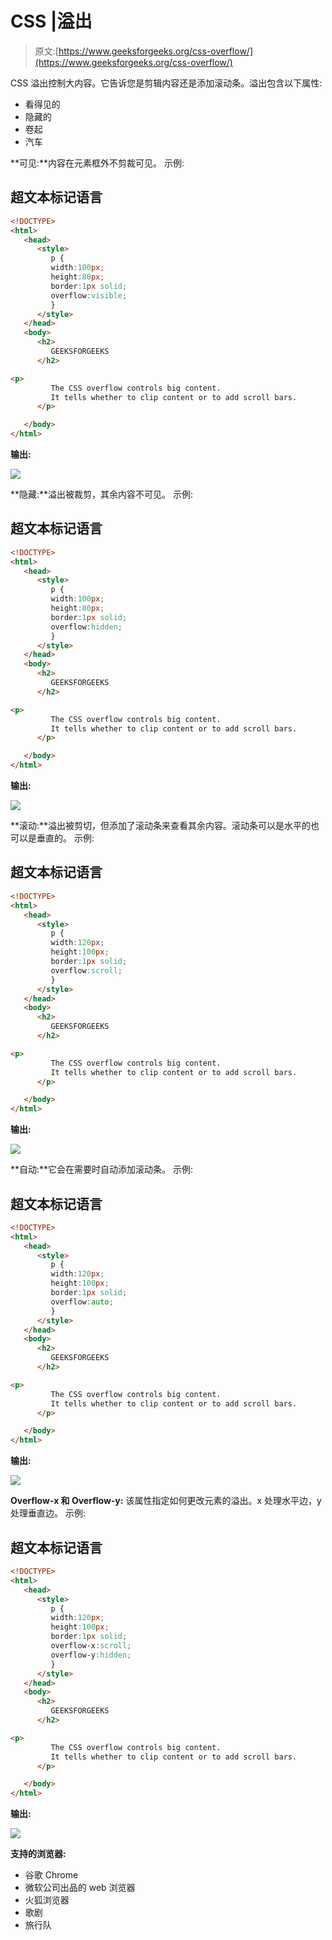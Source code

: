 # CSS |溢出

> 原文:[https://www.geeksforgeeks.org/css-overflow/](https://www.geeksforgeeks.org/css-overflow/)

CSS 溢出控制大内容。它告诉您是剪辑内容还是添加滚动条。溢出包含以下属性:

*   看得见的
*   隐藏的
*   卷起
*   汽车

**可见:**内容在元素框外不剪裁可见。
示例:

## 超文本标记语言

```html
<!DOCTYPE>
<html>
   <head>
      <style>
         p {
         width:100px;
         height:80px;
         border:1px solid;
         overflow:visible;
         }
      </style>
   </head>
   <body>
      <h2>
         GEEKSFORGEEKS
      </h2>

<p>
         The CSS overflow controls big content.
         It tells whether to clip content or to add scroll bars.
      </p>

   </body>
</html>
```

**输出:**

![](img/330a9115a813e202ce76fa08e2b7b6fd.png)

**隐藏:**溢出被裁剪，其余内容不可见。
示例:

## 超文本标记语言

```html
<!DOCTYPE>
<html>
   <head>
      <style>
         p {
         width:100px;
         height:80px;
         border:1px solid;
         overflow:hidden;
         }
      </style>
   </head>
   <body>
      <h2>
         GEEKSFORGEEKS
      </h2>

<p>
         The CSS overflow controls big content.
         It tells whether to clip content or to add scroll bars.
      </p>

   </body>
</html>
```

**输出:**

![](img/3243c059dfbcf1f2debb0162ed93d30d.png)

**滚动:**溢出被剪切，但添加了滚动条来查看其余内容。滚动条可以是水平的也可以是垂直的。
示例:

## 超文本标记语言

```html
<!DOCTYPE>
<html>
   <head>
      <style>
         p {
         width:120px;
         height:100px;
         border:1px solid;
         overflow:scroll;
         }
      </style>
   </head>
   <body>
      <h2>
         GEEKSFORGEEKS
      </h2>

<p>
         The CSS overflow controls big content.
         It tells whether to clip content or to add scroll bars.
      </p>

   </body>
</html>
```

**输出:**

![](img/0313e55a2da8568de8066f1433930095.png)

**自动:**它会在需要时自动添加滚动条。
示例:

## 超文本标记语言

```html
<!DOCTYPE>
<html>
   <head>
      <style>
         p {
         width:120px;
         height:100px;
         border:1px solid;
         overflow:auto;
         }
      </style>
   </head>
   <body>
      <h2>
         GEEKSFORGEEKS
      </h2>

<p>
         The CSS overflow controls big content.
         It tells whether to clip content or to add scroll bars.
      </p>

   </body>
</html>
```

**输出:**

![](img/2e9224e6c041061acc2b5d329d663e73.png)

**Overflow-x 和 Overflow-y:** 该属性指定如何更改元素的溢出。x 处理水平边，y 处理垂直边。
示例:

## 超文本标记语言

```html
<!DOCTYPE>
<html>
   <head>
      <style>
         p {
         width:120px;
         height:100px;
         border:1px solid;
         overflow-x:scroll;
         overflow-y:hidden;
         }
      </style>
   </head>
   <body>
      <h2>
         GEEKSFORGEEKS
      </h2>

<p>
         The CSS overflow controls big content.
         It tells whether to clip content or to add scroll bars.
      </p>

   </body>
</html>
```

**输出:**

![](img/b3bdf1e810529351026003a74cd420e0.png)

**支持的浏览器:**

*   谷歌 Chrome
*   微软公司出品的 web 浏览器
*   火狐浏览器
*   歌剧
*   旅行队